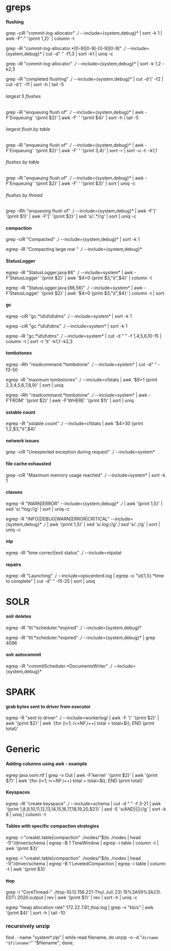 # greps

#### flushing
grep -ciR "commit-log-allocator" ./ --include={system,debug}* | sort -k 1 | awk -F":" '{print $1,$2}' | column -t

grep -iR "commit-log-allocator.*[0-9][0-9]-[0-9][0-9]" ./ --include={system,debug}\* | cut -d" " -f1,3 | sort -k1 | uniq -c

grep -iR "commit-log-allocator" ./ --include={system,debug}* | sort -k 1,2 -k2,3

grep -iR "completed flushing" ./ --include={system,debug}* | cut -d'(' -f2 | cut -d')' -f1 | sort -h | tail -5

###### largest 5 flushes
grep -iR "enqueuing flush of" ./ --include={system,debug}* | awk -F'Enqueuing' '{print $2}' | awk -F' ' '{print $4}' | sort -h | tail -5

###### largest flush by table
grep -iR "enqueuing flush of" ./ --include={system,debug}* | awk -F'Enqueuing' '{print $2}' | awk -F' ' '{print $3,$4}' | sort -r | sort -u -t: -k1,1

###### flushes by table
grep -iR "enqueuing flush of" ./ --include={system,debug}* | awk -F'Enqueuing' '{print $2}' | awk -F' ' '{print $3}' | sort | uniq -c

###### flushes by thread
grep -iRh "enqueuing flush of" ./ --include={system,debug}* | awk -F']' '{print $1}' | awk -F'[' '{print $2}' | sed 's/\:.*//g' | sort | uniq -c

#### compaction
grep -ciR "Compacted" ./ --include={system,debug}* | sort -k 1

egrep -iR "Compacting large row " ./ --include={system,debug}*

#### StatusLogger
egrep -iR "StatusLogger.java:86" ./ --include=system* | awk -F'StatusLogger' '{print $2}' | awk '$4>0 {print $3,"\t",$4}' | column -t

egrep -iR "StatusLogger.java:[86,56]" ./ --include=system* | awk -F'StatusLogger' '{print $2}' | awk '$4>0 {print $3,"\t",$4}' | column -t | sort

#### gc
egrep -ciR "gc.*\d\d\d\dms" ./ --include=system\* | sort -k 1

egrep -ciR "gc.*\d\d\dms" ./ --include=system\* | sort -k 1

egrep -iR "gc.*\d\d\dms" ./ --include=system\* | cut -d " " -f 1,4,5,6,10-15 | column -t | sort -t '\t' -k1,1 -k2,3

#### tombstones
egrep -iRh "readcommand.\*tombstone" ./ --include=system* | cut -d" " -f3-50

egrep -iR "maximum tombstones" ./ --include=cfstats | awk '$9>1 {print $2,$3,$4,$5,$6,$7,$8,$9}' | sort | uniq

egrep -iRh "readcommand.\*tombstone" ./ --include=system* | awk -F'FROM' '{print $2}' | awk -F'WHERE' '{print $1}' | sort | uniq

#### sstable count
egrep -iR "sstable count" ./ --include=cfstats | awk '$4>30 {print $1,$2,$3,"\t",$4}'

#### network issues
grep -ciR "Unexpected exception during request" ./ --include=system*

#### file cache exhausted
grep -ciR "Maximum memory usage reached" ./ --include=system* | sort -k 1

#### classes
egrep -R "WARN|ERROR" --include={system,debug}* ./ | awk '{print $1,$5}' | sed 's/.*log://g' | sort | uniq -c

egrep -R "INFO|DEBUG|WARN|ERROR|CRITICAL" --include={system,debug}* ./ | awk '{print $1,$5}' | sed 's/.*log://g' | sed 's/:.*//g' | sort | uniq -c

#### ntp
egrep -iR "time correct|exit status" ./ --include=ntpstat

#### repairs
egrep -iR "Launching" ./ --include=opscenterd.log | egrep -o "\d{1,5}.*time to complete" | cut -d" " -f5-25 | sort | uniq


# SOLR

#### solr deletes
egrep -iR "ttl.*scheduler.\*expired" ./ --include={system,debug}\*

egrep -iR "ttl.*scheduler.\*expired" ./ --include={system,debug}\* | grep 4096

#### solr autocommit
egrep -iR "commitScheduler.\*DocumentsWriter" ./ --include={system,debug}*



# SPARK
#### grab bytes sent to driver from executor
egrep -R "sent to driver" ./ --include=workerlog/ | awk -F ')' '{print $2}' | awk '{print $2}' | awk '{for (i=1; i<=NF;i++) total = total+$i}; END {print total}'



# Generic
#### Adding columns using awk - example
egrep java oom.rtf | grep -v Out | awk -F'kernel' '{print $2}' | awk '{print $7}' | awk '{for (i=1; i<=NF;i++) total = total+$i}; END {print total}'

#### Keyspaces
egrep -iR "create keyspace" ./ --include=schema | cut -d " " -f 3-21 | awk '{print $1,$8,$9,$10,$11,$12,$13,$14,$15,$16,$17,$18,$19,$20,$21}' | sed -E 's/AND|{|}//g' | sort -k 8 | uniq | column -t

#### Tables with specific compaction strategies
egrep -i "create\ table|compaction" ./nodes/"$(ls ./nodes | head -1)"/driver/schema | egrep -B 1 TimeWindow | egrep -i table | column -t | awk '{print $3}'

egrep -i "create\ table|compaction" ./nodes/"$(ls ./nodes | head -1)"/driver/schema | egrep -B 1 LeveledCompaction | egrep -i table | column -t | awk '{print $3}'

#### ttop
grep -i "CoreThread-" ./ttop-10.12.156.221-Thu\ Jul\ 23\ 15%3A59%3A23\ EDT\ 2020.output | rev | awk '{print $1}' | rev | sort -h | uniq -c

egrep "heap allocation rate" 172.22.7.81_ttop.log | grep -v "kb/s" | awk '{print $4}' | sort -h | tail -10

### recursively unzip
find . -name "system*.zip" | while read filename; do unzip -o -d "`dirname "$filename"`" "$filename"; done;
